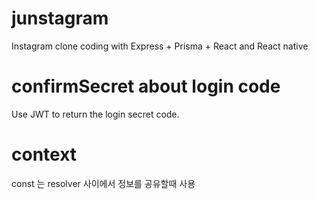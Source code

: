 # junstagram

Instagram clone coding with Express + Prisma + React and React native

# confirmSecret about login code

Use JWT to return the login secret code.

# context

const 는 resolver 사이에서 정보를 공유할때 사용
